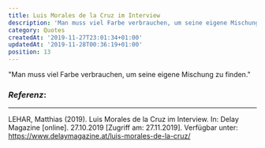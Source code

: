 ```yaml
---
title: Luis Morales de la Cruz im Interview
description: 'Man muss viel Farbe verbrauchen, um seine eigene Mischung zu finden.'
category: Quotes
createdAt: '2019-11-27T23:01:34+01:00'
updatedAt: '2019-11-28T00:36:19+01:00'
position: 13
---
```


"Man muss viel Farbe verbrauchen, um seine eigene Mischung zu finden."

### *Referenz*:

---

LEHAR, Matthias (2019). Luis Morales de la Cruz im Interview. In: Delay Magazine [online]. 27.10.2019 [Zugriff am: 27.11.2019]. Verfügbar unter: https://www.delaymagazine.at/luis-morales-de-la-cruz/ <i class="zmdi zmdi-open-in-new"></i>
